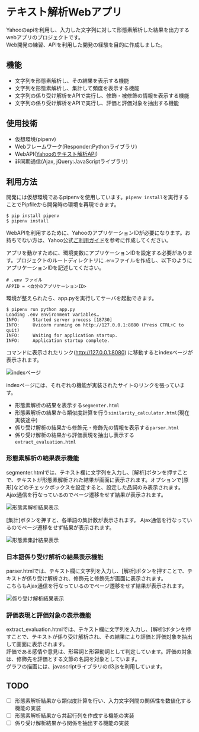 # テキスト解析Webアプリ

Yahooのapiを利用し、入力した文字列に対して形態素解析した結果を出力するwebアプリのプロジェクトです。  
Web開発の練習、APIを利用した開発の経験を目的に作成しました。  

## 機能

- 文字列を形態素解析し、その結果を表示する機能
- 文字列を形態素解析し、集計して頻度を表示する機能
- 文字列の係り受け解析をAPIで実行し、修飾・被修飾の情報を表示する機能
- 文字列の係り受け解析をAPIで実行し、評価と評価対象を抽出する機能

## 使用技術

- 仮想環境(pipenv)
- Webフレームワーク(Responder:Pythonライブラリ)
- WebAPI([Yahooのテキスト解析API](https://developer.yahoo.co.jp/webapi/jlp/ "Yahooのテキスト解析API"))
- 非同期通信(Ajax, jQuery:JavaScriptライブラリ)

## 利用方法

開発には仮想環境であるpipenvを使用しています。`pipenv install`を実行することでPipfileから開発時の環境を再現できます。

```Bash:pipenvのインストールと環境の再現
$ pip install pipenv
$ pipenv install
```

WebAPIを利用するために、YahooのアプリケーションIDが必要になります。お持ちでない方は、Yahoo公式[ご利用ガイド](https://developer.yahoo.co.jp/start/ "ご利用ガイド")を参考に作成してください。

アプリを動かすために、環境変数にアプリケーションIDを設定する必要があります。プロジェクトのルートディレクトリに`.env`ファイルを作成し、以下のようにアプリケーションIDを記述してください。

```
# .env ファイル
APPID = <自分のアプリケーションID>
```

環境が整えられたら、app.pyを実行してサーバを起動できます。

```Bash:簡易サーバ起動
$ pipenv run python app.py
Loading .env environment variables…
INFO:     Started server process [18730]
INFO:     Uvicorn running on http://127.0.0.1:8080 (Press CTRL+C to quit)
INFO:     Waiting for application startup.
INFO:     Application startup complete.
```

コマンドに表示されたリンク(http://127.0.0.1:8080) に移動するとindexページが表示されます。

![indexページ](https://user-images.githubusercontent.com/67271461/87156305-72fb3d80-c2f7-11ea-93f2-47ba2877cbcd.png)

indexページには、それぞれの機能が実装されたサイトのリンクを張っています。
- 形態素解析の結果を表示する`segmenter.html`
- 形態素解析の結果から類似度計算を行う`similarity_calculator.html`(現在実装途中)
- 係り受け解析の結果から修飾元・修飾先の情報を表示する`parser.html`
- 係り受け解析の結果から評価表現を抽出し表示する`extract_evaluation.html`

### 形態素解析の結果表示機能

segmenter.htmlでは、テキスト欄に文字列を入力し、\[解析\]ボタンを押すことで、テキストが形態素解析された結果が画面に表示されます。オプションで\[原形\]などのチェックボックスを設定すると、設定した品詞のみ表示されます。  
Ajax通信を行なっているのでページ遷移をせず結果が表示されます。

![形態素解析結果表示](https://user-images.githubusercontent.com/67271461/87157117-b0ac9600-c2f8-11ea-9634-509e4f5270d3.png)

\[集計\]ボタンを押すと、各単語の集計数が表示されます。
Ajax通信を行なっているのでページ遷移をせず結果が表示されます。

![形態素集計結果表示](https://user-images.githubusercontent.com/67271461/87158317-822fba80-c2fa-11ea-87f7-c18e4a7a5d09.png)

### 日本語係り受け解析の結果表示機能

parser.htmlでは、テキスト欄に文字列を入力し、\[解析\]ボタンを押すことで、テキストが係り受け解析され、修飾元と修飾先が画面に表示されます。  
こちらもAjax通信を行なっているのでページ遷移をせず結果が表示されます。

![係り受け解析結果表示](https://user-images.githubusercontent.com/67271461/87157657-88716700-c2f9-11ea-94f0-76c464223735.png)

### 評価表現と評価対象の表示機能

extract_evaluation.htmlでは、テキスト欄に文字列を入力し、\[解析\]ボタンを押すことで、テキストが係り受け解析され、その結果により評価と評価対象を抽出して画面に表示されます。  
評価である感情や意見は、形容詞と形容動詞として判定しています。評価の対象は、修飾先を評価とする文節の名詞を対象としています。  
グラフの描画には、javascriptライブラリのd3.jsを利用しています。



## TODO
- [ ] 形態素解析結果から類似度計算を行い、入力文字列間の関係性を数値化する機能の実装
- [ ] 形態素解析結果から共起行列を作成する機能の実装
- [ ] 係り受け解析結果から関係を抽出する機能の実装
